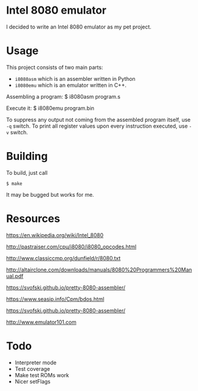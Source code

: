# Intel 8080 emulator

I decided to write an Intel 8080 emulator as my pet project.

# Usage

This project consists of two main parts:
  * `i8080asm` which is an assembler written in Python
  * `i8080emu` which is an emulator written in C++.

Assembling a program:
    $ i8080asm program.s

Execute it:
    $ i8080emu program.bin

To suppress any output not coming from the assembled program itself, use `-q` switch.
To print all register values upon every instruction executed, use `-v` switch.

# Building

To build, just call

    $ make

It may be bugged but works for me.

# Resources

https://en.wikipedia.org/wiki/Intel_8080

http://pastraiser.com/cpu/i8080/i8080_opcodes.html

http://www.classiccmp.org/dunfield/r/8080.txt

http://altairclone.com/downloads/manuals/8080%20Programmers%20Manual.pdf

https://svofski.github.io/pretty-8080-assembler/

https://www.seasip.info/Cpm/bdos.html

https://svofski.github.io/pretty-8080-assembler/

http://www.emulator101.com

# Todo

* Interpreter mode
* Test coverage
* Make test ROMs work
* Nicer setFlags
